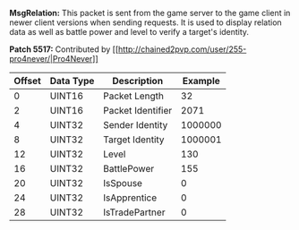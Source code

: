 **MsgRelation:** This packet is sent from the game server to the game client in newer client versions when sending requests. It is used to display relation data as well as battle power and level to verify a target's identity.

**Patch 5517:** Contributed by [[http://chained2pvp.com/user/255-pro4never/|Pro4Never]]

| Offset | Data Type | Description | Example |
|---|---|---|---|
| 0 | UINT16 | Packet Length | 32 |
| 2 | UINT16 | Packet Identifier | 2071 |
| 4 | UINT32 | Sender Identity | 1000000 |
| 8 | UINT32 | Target Identity | 1000001 |
| 12 | UINT32 | Level | 130 |
| 16 | UINT32 | BattlePower | 155 |
| 20 | UINT32 | IsSpouse | 0 |
| 24 | UINT32 | IsApprentice | 0 |
| 28 | UINT32 | IsTradePartner | 0 |

